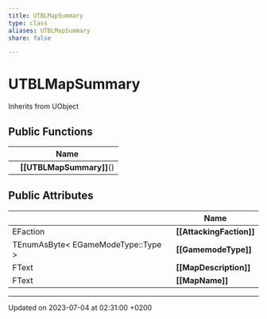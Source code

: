 ```yaml
---
title: UTBLMapSummary
type: class
aliases: UTBLMapSummary
share: false

---
```


# UTBLMapSummary





Inherits from UObject

## Public Functions

|                | Name           |
| -------------- | -------------- |
| | **[[UTBLMapSummary]]**() |

## Public Attributes

|                | Name           |
| -------------- | -------------- |
| EFaction | **[[AttackingFaction]]**  |
| TEnumAsByte< EGameModeType::Type > | **[[GamemodeType]]**  |
| FText | **[[MapDescription]]**  |
| FText | **[[MapName]]**  |

-------------------------------

Updated on 2023-07-04 at 02:31:00 +0200